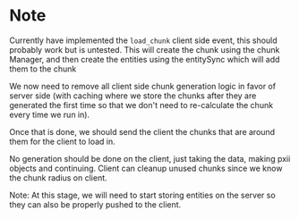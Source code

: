 # Note

Currently have implemented the `load_chunk` client side event, this should probably work but is untested. This will create the chunk using the chunk Manager, and then create the entities using the entitySync which will add them to the chunk

We now need to remove all client side chunk generation logic in favor of server side (with caching where we store the chunks after they are generated the first time so that we don't need to re-calculate the chunk every time we run in).

Once that is done, we should send the client the chunks that are around them for the client to load in.

No generation should be done on the client, just taking the data, making pxii objects and continuing. Client can cleanup unused chunks since we know the chunk radius on client.

Note: At this stage, we will need to start storing entities on the server so they can also be properly pushed to the client.